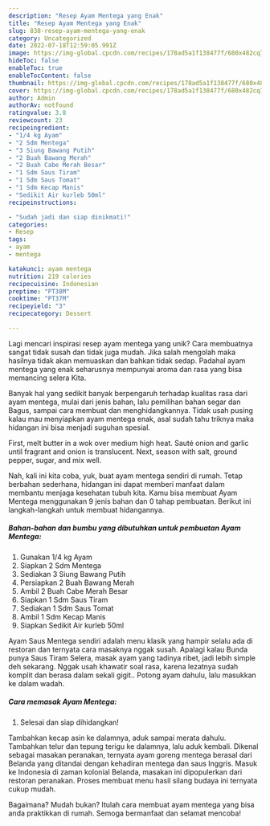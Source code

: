 ```yaml
---
description: "Resep Ayam Mentega yang Enak"
title: "Resep Ayam Mentega yang Enak"
slug: 838-resep-ayam-mentega-yang-enak
category: Uncategorized
date: 2022-07-18T12:59:05.991Z
image: https://img-global.cpcdn.com/recipes/178ad5a1f138477f/680x482cq70/ayam-mentega-foto-resep-utama.jpg
hideToc: false
enableToc: true
enableTocContent: false
thumbnail: https://img-global.cpcdn.com/recipes/178ad5a1f138477f/680x482cq70/ayam-mentega-foto-resep-utama.jpg
cover: https://img-global.cpcdn.com/recipes/178ad5a1f138477f/680x482cq70/ayam-mentega-foto-resep-utama.jpg
author: Admin
authorAv: notfound
ratingvalue: 3.8
reviewcount: 23
recipeingredient:
- "1/4 kg Ayam"
- "2 Sdm Mentega"
- "3 Siung Bawang Putih"
- "2 Buah Bawang Merah"
- "2 Buah Cabe Merah Besar"
- "1 Sdm Saus Tiram"
- "1 Sdm Saus Tomat"
- "1 Sdm Kecap Manis"
- "Sedikit Air kurleb 50ml"
recipeinstructions:

- "Sudah jadi dan siap dinikmati!"
categories:
- Resep
tags:
- ayam
- mentega

katakunci: ayam mentega 
nutrition: 219 calories
recipecuisine: Indonesian
preptime: "PT38M"
cooktime: "PT37M"
recipeyield: "3"
recipecategory: Dessert

---
```





Lagi mencari inspirasi resep ayam mentega yang unik? Cara membuatnya sangat tidak susah dan tidak juga mudah. Jika salah mengolah maka hasilnya tidak akan memuaskan dan bahkan tidak sedap. Padahal ayam mentega yang enak seharusnya mempunyai aroma dan rasa yang bisa memancing selera Kita.





Banyak hal yang sedikit banyak berpengaruh terhadap kualitas rasa dari ayam mentega, mulai dari jenis bahan, lalu pemilihan bahan segar dan Bagus, sampai cara membuat dan menghidangkannya. Tidak usah pusing kalau mau menyiapkan ayam mentega enak,      asal sudah tahu triknya maka hidangan ini bisa menjadi suguhan spesial.














First, melt butter in a wok over medium high heat. Sauté onion and garlic until fragrant and onion is translucent. Next, season with salt, ground pepper, sugar, and mix well.






Nah, kali ini kita coba, yuk, buat ayam mentega sendiri di rumah. Tetap berbahan sederhana, hidangan ini dapat memberi manfaat dalam membantu menjaga kesehatan tubuh kita. Kamu bisa membuat Ayam Mentega menggunakan 9 jenis bahan dan 0 tahap pembuatan. Berikut ini langkah-langkah untuk membuat hidangannya.

<!--inarticleads1-->

##### Bahan-bahan dan bumbu yang dibutuhkan untuk pembuatan Ayam Mentega:

1. Gunakan 1/4 kg Ayam
1. Siapkan 2 Sdm Mentega
1. Sediakan 3 Siung Bawang Putih
1. Persiapkan 2 Buah Bawang Merah
1. Ambil 2 Buah Cabe Merah Besar
1. Siapkan 1 Sdm Saus Tiram
1. Sediakan 1 Sdm Saus Tomat
1. Ambil 1 Sdm Kecap Manis
1. Siapkan Sedikit Air kurleb 50ml


Ayam Saus Mentega sendiri adalah menu klasik yang hampir selalu ada di restoran dan ternyata cara masaknya nggak susah. Apalagi kalau Bunda punya Saus Tiram Selera, masak ayam yang tadinya ribet, jadi lebih simple deh sekarang. Nggak usah khawatir soal rasa, karena lezatnya sudah komplit dan berasa dalam sekali gigit.. Potong ayam dahulu, lalu masukkan ke dalam wadah. 

<!--inarticleads2-->

##### Cara memasak Ayam Mentega:


1. Selesai dan siap dihidangkan!

Tambahkan kecap asin ke dalamnya, aduk sampai merata dahulu. Tambahkan telur dan tepung terigu ke dalamnya, lalu aduk kembali. Dikenal sebagai masakan peranakan, ternyata ayam goreng mentega berasal dari Belanda yang ditandai dengan kehadiran mentega dan saus Inggris. Masuk ke Indonesia di zaman kolonial Belanda, masakan ini dipopulerkan dari restoran peranakan. Proses membuat menu hasil silang budaya ini ternyata cukup mudah. 

Bagaimana? Mudah bukan? Itulah cara membuat ayam mentega yang bisa anda praktikkan di rumah. Semoga bermanfaat dan selamat mencoba!
